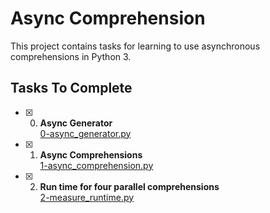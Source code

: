 # Async Comprehension

This project contains tasks for learning to use asynchronous comprehensions in Python 3.

## Tasks To Complete

+ [x] 0. **Async Generator**<br/>[0-async_generator.py](0-async_generator.py)


+ [x] 1. **Async Comprehensions**<br/>[1-async_comprehension.py](1-async_comprehension.py)

+ [x] 2. **Run time for four parallel comprehensions**<br/>[2-measure_runtime.py](2-measure_runtime.py)
